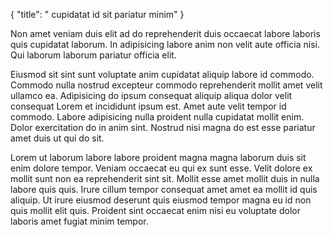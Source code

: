 {
  "title": " cupidatat id sit pariatur minim"
}

Non amet veniam duis elit ad do reprehenderit duis occaecat labore laboris quis cupidatat laborum. In adipisicing labore anim non velit aute officia nisi. Qui laborum laborum pariatur officia elit.

Eiusmod sit sint sunt voluptate anim cupidatat aliquip labore id commodo. Commodo nulla nostrud excepteur commodo reprehenderit mollit amet velit ullamco ea. Adipisicing do ipsum consequat aliquip aliqua dolor velit consequat Lorem et incididunt ipsum est. Amet aute velit tempor id commodo. Labore adipisicing nulla proident nulla cupidatat mollit enim. Dolor exercitation do in anim sint. Nostrud nisi magna do est esse pariatur amet duis ut qui do sit.

Lorem ut laborum labore labore proident magna magna laborum duis sit enim dolore tempor. Veniam occaecat eu qui ex sunt esse. Velit dolore ex mollit sunt non ea reprehenderit sint sit. Mollit esse amet mollit duis in nulla labore quis quis. Irure cillum tempor consequat amet amet ea mollit id quis aliquip. Ut irure eiusmod deserunt quis eiusmod tempor magna eu id non quis mollit elit quis. Proident sint occaecat enim nisi eu voluptate dolor laboris amet fugiat minim tempor.